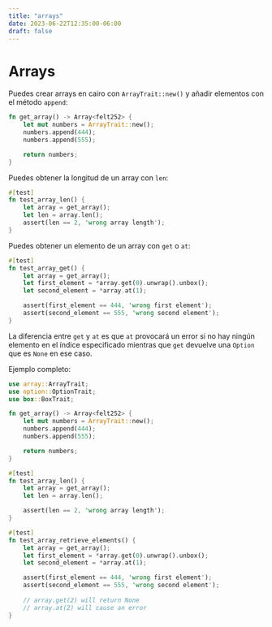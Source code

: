 ```yaml
---
title: "arrays"
date: 2023-06-22T12:35:00-06:00
draft: false
---
```


# Arrays

Puedes crear arrays en cairo con `ArrayTrait::new()` y añadir elementos con el método `append`:

```rust {.codebox}
fn get_array() -> Array<felt252> {
    let mut numbers = ArrayTrait::new();
    numbers.append(444);
    numbers.append(555);

    return numbers;
}
```

Puedes obtener la longitud de un array con `len`:

```rust {.codebox}
#[test]
fn test_array_len() {
    let array = get_array();
    let len = array.len();
    assert(len == 2, 'wrong array length');
}
```

Puedes obtener un elemento de un array con `get` o `at`:

```rust {.codebox}
#[test]
fn test_array_get() {
    let array = get_array();
    let first_element = *array.get(0).unwrap().unbox();
    let second_element = *array.at(1);

    assert(first_element == 444, 'wrong first element');
    assert(second_element == 555, 'wrong second element');
}
```

La diferencia entre `get` y `at` es que `at` provocará un error si no hay ningún elemento en el índice especificado mientras que `get` devuelve una `Option` que es `None` en ese caso.

Ejemplo completo:

```rust {.codebox}
use array::ArrayTrait;
use option::OptionTrait;
use box::BoxTrait;

fn get_array() -> Array<felt252> {
    let mut numbers = ArrayTrait::new();
    numbers.append(444);
    numbers.append(555);

    return numbers;
}

#[test]
fn test_array_len() {
    let array = get_array();
    let len = array.len();

    assert(len == 2, 'wrong array length');
}

#[test]
fn test_array_retrieve_elements() {
    let array = get_array();
    let first_element = *array.get(0).unwrap().unbox();
    let second_element = *array.at(1);

    assert(first_element == 444, 'wrong first element');
    assert(second_element == 555, 'wrong second element');
        
    // array.get(2) will return None
    // array.at(2) will cause an error
}
```
